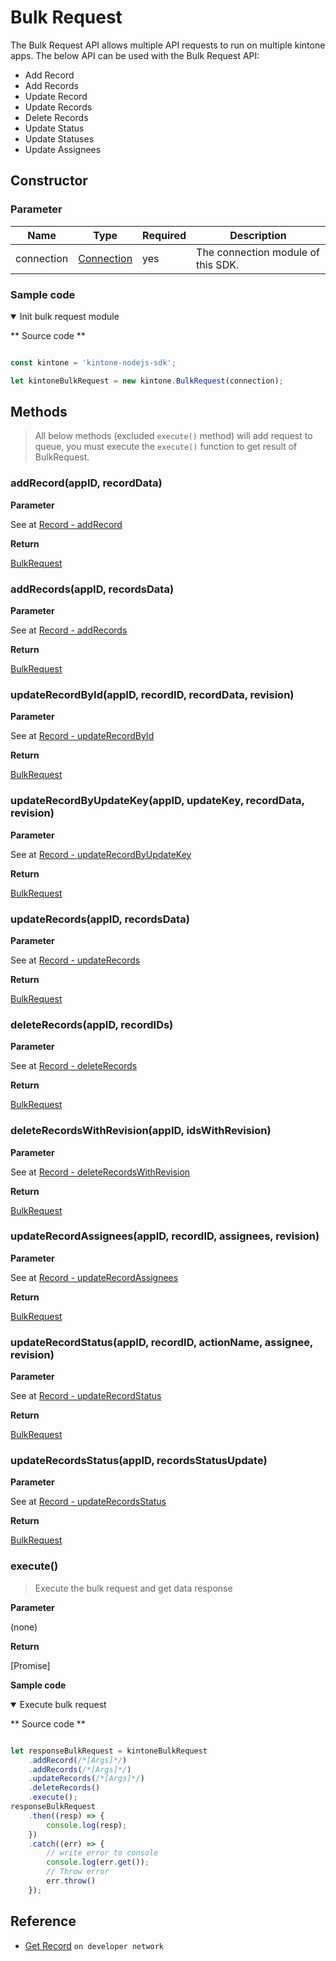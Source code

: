 # Bulk Request

The Bulk Request API allows multiple API requests to run on multiple kintone apps. The below API can be used with the Bulk Request API:

- Add Record
- Add Records
- Update Record
- Update Records
- Delete Records
- Update Status
- Update Statuses
- Update Assignees

## Constructor

### **Parameter**

| Name| Type| Required| Description |
| --- | --- | --- | --- |
| connection | [Connection](./connection) | yes | The connection module of this SDK.

### **Sample code**

<details class="tab-container" open>
<Summary>Init bulk request module</Summary>

** Source code **

```javascript

const kintone = 'kintone-nodejs-sdk';

let kintoneBulkRequest = new kintone.BulkRequest(connection);
```

</details>

## Methods

> All below methods (excluded `execute()` method) will add request to queue, you must execute the `execute()` function to get result of BulkRequest.

### addRecord(appID, recordData)

**Parameter**

See at [Record - addRecord](./record#addrecordappid-recorddata)

**Return**

[BulkRequest](#bulkrequest)

### addRecords(appID, recordsData)

**Parameter**

See at [Record - addRecords](./record#addrecordsappid-recordsdata)

**Return**

[BulkRequest](#bulkrequest)

### updateRecordById(appID, recordID, recordData, revision)

**Parameter**

See at [Record - updateRecordById](./record#updaterecordbyidappid-recordid-recorddata-revision)

**Return**

[BulkRequest](#bulkrequest)

### updateRecordByUpdateKey(appID, updateKey, recordData, revision)

**Parameter**

See at [Record - updateRecordByUpdateKey](./record#updaterecordbyupdatekeyappid-updatekey-recorddata-revision)

**Return**

[BulkRequest](#bulkrequest)

### updateRecords(appID, recordsData)

**Parameter**

See at [Record - updateRecords](./record#updaterecordsappid-recordsdata)

**Return**

[BulkRequest](#bulkrequest)

### deleteRecords(appID, recordIDs)

**Parameter**

See at [Record - deleteRecords](./record#deleterecordsappid-recordids)

**Return**

[BulkRequest](#bulkrequest)

### deleteRecordsWithRevision(appID, idsWithRevision)

**Parameter**

See at [Record - deleteRecordsWithRevision](./record#deleterecordswithrevisionappid-idswithrevision)

**Return**

[BulkRequest](#bulkrequest)

### updateRecordAssignees(appID, recordID, assignees, revision)

**Parameter**

See at [Record - updateRecordAssignees](./record#updaterecordassigneesappid-recordid-assignees-revision)

**Return**

[BulkRequest](#bulkrequest)

### updateRecordStatus(appID, recordID, actionName, assignee, revision)

**Parameter**

See at [Record - updateRecordStatus](./record#updaterecordstatusappid-recordid-actionname-assignee-revision)

**Return**

[BulkRequest](#bulkrequest)

### updateRecordsStatus(appID, recordsStatusUpdate)

**Parameter**

See at [Record - updateRecordsStatus](./record#updaterecordsstatusappid-recordsstatusupdate)

**Return**

[BulkRequest](#bulkrequest)

### execute()

> Execute the bulk request and get data response

**Parameter**

(none)

**Return**

[Promise]

**Sample code**

<details class="tab-container" open>
<Summary>Execute bulk request</Summary>

** Source code **

```javascript

let responseBulkRequest = kintoneBulkRequest
    .addRecord(/*[Args]*/)
    .addRecords(/*[Args]*/)
    .updateRecords(/*[Args]*/)
    .deleteRecords()
    .execute();
responseBulkRequest
    .then((resp) => {
        console.log(resp);
    })
    .catch((err) => {
        // write error to console
        console.log(err.get());
        // Throw error
        err.throw()
    });
```

</details>

## Reference

- [Get Record](https://developer.kintone.io/hc/en-us/articles/213149287/) `on developer network`
